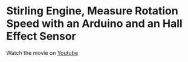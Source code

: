 # Stirling Engine, Measure Rotation Speed with an Arduino and an Hall Effect Sensor

Watch the movie on [Youtube](https://www.youtube.com/watch?v=aSU9DES79V4)
